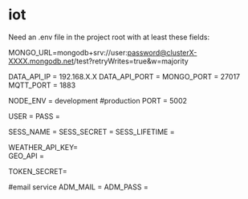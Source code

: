 # iot



Need an .env file in the project root with at least these fields:


MONGO_URL=mongodb+srv://user:password@clusterX-XXXX.mongodb.net/test?retryWrites=true&w=majority

DATA_API_IP = 192.168.X.X
DATA_API_PORT = 
MONGO_PORT = 27017
MQTT_PORT = 1883
 
NODE_ENV = development  #production 
PORT = 5002  

USER = 
PASS = 


SESS_NAME = 
SESS_SECRET = 
SESS_LIFETIME = 


WEATHER_API_KEY=  
GEO_API = 


TOKEN_SECRET=

#email service
ADM_MAIL = 
ADM_PASS = 


